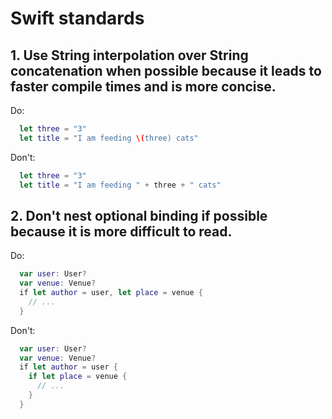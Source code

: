 # Swift standards

## 1. Use String interpolation over String concatenation when possible because it leads to faster compile times and is more concise.

Do:

```swift
  let three = "3"
  let title = "I am feeding \(three) cats"
```

Don't:

```swift
  let three = "3"
  let title = "I am feeding " + three + " cats"
```

## 2. Don't nest optional binding if possible because it is more difficult to read.

Do:

```swift
  var user: User?
  var venue: Venue?
  if let author = user, let place = venue {
    // ...
  }
```

Don't:

```swift
  var user: User?
  var venue: Venue?
  if let author = user {
    if let place = venue {
      // ...
    }
  }
```

